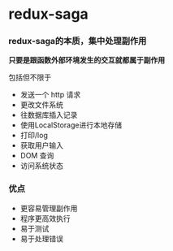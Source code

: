 # redux-saga

### redux-saga的本质，集中处理副作用

**只要是跟函数外部环境发生的交互就都属于副作用**

包括但不限于

- 发送一个 http 请求
- 更改文件系统
- 往数据库插入记录
- 使用LocalStorage进行本地存储
- 打印/log
- 获取用户输入
- DOM 查询
- 访问系统状态

### 优点

- 更容易管理副作用
- 程序更高效执行
- 易于测试
- 易于处理错误